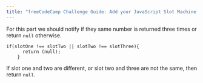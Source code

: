 ```yaml
---
title: "freeCodeCamp Challenge Guide: Add your JavaScript Slot Machine Slots"
---
```


For this part we should notify if they same number is returned three times or return `null` otherwise.

    if(slotOne !== slotTwo || slotTwo !== slotThree){
          return (null);
        }

If slot one and two are different, or slot two and three are not the same, then return `null`.
